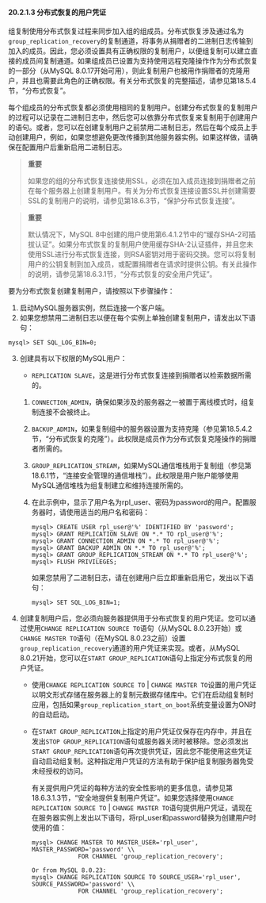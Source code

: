 #### 20.2.1.3 分布式恢复的用户凭证

组复制使用分布式恢复过程来同步加入组的组成员。分布式恢复涉及通过名为`group_replication_recovery`的复制通道，将事务从捐赠者的二进制日志传输到加入的成员。因此，您必须设置具有正确权限的复制用户，以便组复制可以建立直接的成员间复制通道。如果组成员已设置为支持使用远程克隆操作作为分布式恢复的一部分（从MySQL 8.0.17开始可用），则此复制用户也被用作捐赠者的克隆用户，并且也需要此角色的正确权限。有关分布式恢复的完整描述，请参见第18.5.4节，“分布式恢复”。

每个组成员的分布式恢复都必须使用相同的复制用户。创建分布式恢复的复制用户的过程可以记录在二进制日志中，然后您可以依靠分布式恢复来复制用于创建用户的语句。或者，您可以在创建复制用户之前禁用二进制日志，然后在每个成员上手动创建用户，例如，如果您想避免更改传播到其他服务器实例。如果这样做，请确保在配置用户后重新启用二进制日志。

> **重要**
>
> 如果您的组的分布式恢复连接使用SSL，必须在加入成员连接到捐赠者之前在每个服务器上创建复制用户。有关为分布式恢复连接设置SSL并创建需要SSL的复制用户的说明，请参见第18.6.3节，“保护分布式恢复连接”。

> **重要**
>
> 默认情况下，MySQL 8中创建的用户使用第6.4.1.2节中的“缓存SHA-2可插拔认证”。如果分布式恢复的复制用户使用缓存SHA-2认证插件，并且您未使用SSL进行分布式恢复连接，则RSA密钥对用于密码交换。您可以将复制用户的公钥复制到加入成员，或配置捐赠者在请求时提供公钥。有关此操作的说明，请参见第18.6.3.1节，“分布式恢复的安全用户凭证”。

要为分布式恢复创建复制用户，请按照以下步骤操作：

1. 启动MySQL服务器实例，然后连接一个客户端。
2. 如果您想禁用二进制日志以便在每个实例上单独创建复制用户，请发出以下语句：

  ```mysql
  mysql> SET SQL_LOG_BIN=0;
  ```

3. 创建具有以下权限的MySQL用户：

   - `REPLICATION SLAVE`，这是进行分布式恢复连接到捐赠者以检索数据所需的。


   1. `CONNECTION_ADMIN`，确保如果涉及的服务器之一被置于离线模式时，组复制连接不会被终止。

   2. `BACKUP_ADMIN`，如果复制组中的服务器设置为支持克隆（参见第18.5.4.2节，“分布式恢复的克隆”）。此权限是成员作为分布式恢复克隆操作的捐赠者所需的。

   3. `GROUP_REPLICATION_STREAM`，如果MySQL通信堆栈用于复制组（参见第18.6.1节，“连接安全管理的通信堆栈”）。此权限是用户账户能够使用MySQL通信堆栈为组复制建立和维持连接所需的。

   4. 在此示例中，显示了用户名为rpl_user、密码为password的用户。配置服务器时，请使用适当的用户名和密码：

      ```mysql
      mysql> CREATE USER rpl_user@'%' IDENTIFIED BY 'password';
      mysql> GRANT REPLICATION SLAVE ON *.* TO rpl_user@'%';
      mysql> GRANT CONNECTION_ADMIN ON *.* TO rpl_user@'%';
      mysql> GRANT BACKUP_ADMIN ON *.* TO rpl_user@'%';
      mysql> GRANT GROUP_REPLICATION_STREAM ON *.* TO rpl_user@'%';
      mysql> FLUSH PRIVILEGES;
      ```

      如果您禁用了二进制日志，请在创建用户后立即重新启用它，发出以下语句：

      ```mysql
      mysql> SET SQL_LOG_BIN=1;
      ```

5. 创建复制用户后，您必须向服务器提供用于分布式恢复的用户凭证。您可以通过使用`CHANGE REPLICATION SOURCE TO`语句（从MySQL 8.0.23开始）或`CHANGE MASTER TO`语句（在MySQL 8.0.23之前）设置`group_replication_recovery`通道的用户凭证来实现。或者，从MySQL 8.0.21开始，您可以在`START GROUP_REPLICATION`语句上指定分布式恢复的用户凭证。

   - 使用`CHANGE REPLICATION SOURCE TO` | `CHANGE MASTER TO`设置的用户凭证以明文形式存储在服务器上的复制元数据存储库中。它们在启动组复制时应用，包括如果`group_replication_start_on_boot`系统变量设置为ON时的自动启动。

   - 在`START GROUP_REPLICATION`上指定的用户凭证仅保存在内存中，并且在发出`STOP GROUP_REPLICATION`语句或服务器关闭时被移除。您必须发出`START GROUP_REPLICATION`语句再次提供凭证，因此您不能使用这些凭证自动启动组复制。这种指定用户凭证的方法有助于保护组复制服务器免受未经授权的访问。

     有关提供用户凭证的每种方法的安全性影响的更多信息，请参见第18.6.3.1.3节，“安全地提供复制用户凭证”。如果您选择使用`CHANGE REPLICATION SOURCE TO` | `CHANGE MASTER TO`语句提供用户凭证，请现在在服务器实例上发出以下语句，将rpl_user和password替换为创建用户时使用的值：
     
     ```mysql
     mysql> CHANGE MASTER TO MASTER_USER='rpl_user', MASTER_PASSWORD='password' \\
     		      FOR CHANNEL 'group_replication_recovery';
     
     Or from MySQL 8.0.23:
     mysql> CHANGE REPLICATION SOURCE TO SOURCE_USER='rpl_user', SOURCE_PASSWORD='password' \\
     		      FOR CHANNEL 'group_replication_recovery';
     ```
     
     